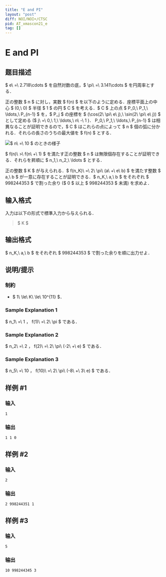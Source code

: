 ```yaml
---
title: "E and PI"
layout: "post"
diff: NOI/NOI+/CTSC
pid: AT_xmascon21_e
tag: []
---
```


# E and PI

## 题目描述

[problemUrl]: https://atcoder.jp/contests/xmascon21/tasks/xmascon21_e

$ e\ =\ 2.718\cdots $ を自然対数の底，$ \pi\ =\ 3.141\cdots $ を円周率とする．

正の整数 $ n $ に対し，実数 $ f(n) $ を以下のように定める．座標平面上の中心 $ (0,\ 0) $ 半径 $ 1 $ の円 $ C $ を考える．$ C $ 上の点 $ P_0,\ P_1,\ \ldots,\ P_{n-1} $ を，$ P_j $ の座標を $ (\cos(2\ \pi\ e\ j),\ \sin(2\ \pi\ e\ j)) $ として定める ($ j\ =\ 0,\ 1,\ \ldots,\ n\ -\ 1 $)．$ P_0,\ P_1,\ \ldots,\ P_{n-1} $ は相異なることが証明できるので，$ C $ はこれらの点によって $ n $ 個の弧に分かれる．それらの長さのうちの最大値を $ f(n) $ とする．

 ![](https://cdn.luogu.com.cn/upload/vjudge_pic/AT_xmascon21_e/20bb53dffb63452d845c76323b6f4adf5be61162.png)$ n\ =\ 10 $ のときの様子

 

$ f(n)\ >\ f(n\ +\ 1) $ を満たす正の整数 $ n $ は無限個存在することが証明できる．それらを昇順に $ n_1,\ n_2,\ \ldots $ とする．

正の整数 $ K $ が与えられる．$ f(n_K)\ =\ 2\ \pi\ (a\ +\ e\ b) $ を満たす整数 $ a,\ b $ が一意に存在することが証明できる．$ n_K,\ a,\ b $ をそれぞれ $ 998244353 $ で割った余り ($ 0 $ 以上 $ 998244353 $ 未満) を求めよ．

## 输入格式

入力は以下の形式で標準入力から与えられる．

> $ K $

## 输出格式

$ n_K,\ a,\ b $ をそれぞれ $ 998244353 $ で割った余りを順に出力せよ．

## 说明/提示

### 制約

- $ 1\ \le\ K\ \le\ 10^{11} $．

### Sample Explanation 1

$ n_1\ =\ 1 $，$ f(1)\ =\ 2\ \pi $ である．

### Sample Explanation 2

$ n_2\ =\ 2 $，$ f(2)\ =\ 2\ \pi\ (-2\ +\ e) $ である．

### Sample Explanation 3

$ n_5\ =\ 10 $，$ f(10)\ =\ 2\ \pi\ (-8\ +\ 3\ e) $ である．

## 样例 #1

### 输入

```
1
```

### 输出

```
1 1 0
```

## 样例 #2

### 输入

```
2
```

### 输出

```
2 998244351 1
```

## 样例 #3

### 输入

```
5
```

### 输出

```
10 998244345 3
```


